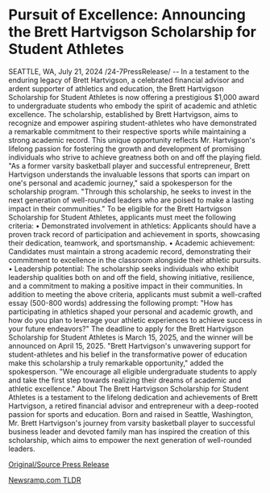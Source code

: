 # Pursuit of Excellence: Announcing the Brett Hartvigson Scholarship for Student Athletes

SEATTLE, WA, July 21, 2024 /24-7PressRelease/ -- In a testament to the enduring legacy of Brett Hartvigson, a celebrated financial advisor and ardent supporter of athletics and education, the Brett Hartvigson Scholarship for Student Athletes is now offering a prestigious $1,000 award to undergraduate students who embody the spirit of academic and athletic excellence.  The scholarship, established by Brett Hartvigson, aims to recognize and empower aspiring student-athletes who have demonstrated a remarkable commitment to their respective sports while maintaining a strong academic record. This unique opportunity reflects Mr. Hartvigson's lifelong passion for fostering the growth and development of promising individuals who strive to achieve greatness both on and off the playing field.  "As a former varsity basketball player and successful entrepreneur, Brett Hartvigson understands the invaluable lessons that sports can impart on one's personal and academic journey," said a spokesperson for the scholarship program. "Through this scholarship, he seeks to invest in the next generation of well-rounded leaders who are poised to make a lasting impact in their communities."  To be eligible for the Brett Hartvigson Scholarship for Student Athletes, applicants must meet the following criteria:  •	Demonstrated involvement in athletics: Applicants should have a proven track record of participation and achievement in sports, showcasing their dedication, teamwork, and sportsmanship. •	Academic achievement: Candidates must maintain a strong academic record, demonstrating their commitment to excellence in the classroom alongside their athletic pursuits. •	Leadership potential: The scholarship seeks individuals who exhibit leadership qualities both on and off the field, showing initiative, resilience, and a commitment to making a positive impact in their communities.  In addition to meeting the above criteria, applicants must submit a well-crafted essay (500-800 words) addressing the following prompt: "How has participating in athletics shaped your personal and academic growth, and how do you plan to leverage your athletic experiences to achieve success in your future endeavors?"  The deadline to apply for the Brett Hartvigson Scholarship for Student Athletes is March 15, 2025, and the winner will be announced on April 15, 2025.  "Brett Hartvigson's unwavering support for student-athletes and his belief in the transformative power of education make this scholarship a truly remarkable opportunity," added the spokesperson. "We encourage all eligible undergraduate students to apply and take the first step towards realizing their dreams of academic and athletic excellence."  About The Brett Hartvigson Scholarship for Student Athletes is a testament to the lifelong dedication and achievements of Brett Hartvigson, a retired financial advisor and entrepreneur with a deep-rooted passion for sports and education. Born and raised in Seattle, Washington, Mr. Brett Hartvigson's journey from varsity basketball player to successful business leader and devoted family man has inspired the creation of this scholarship, which aims to empower the next generation of well-rounded leaders. 

[Original/Source Press Release](https://www.24-7pressrelease.com/press-release/512718/pursuit-of-excellence-announcing-the-brett-hartvigson-scholarship-for-student-athletes) 

[Newsramp.com TLDR](https://newsramp.com/None) 